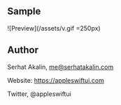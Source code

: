 ## Sample

![Preview](/assets/v.gif =250px)


## Author

Serhat Akalin, me@serhatakalin.com

Website: https://appleswiftui.com

Twitter, @appleswiftui



